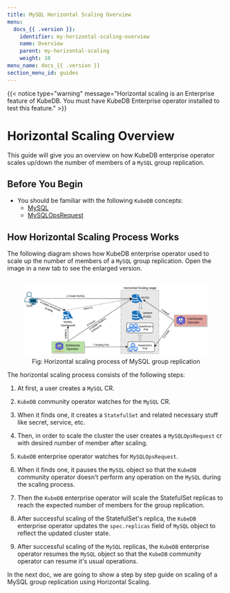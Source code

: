 ```yaml
---
title: MySQL Horizontal Scaling Overview
menu:
  docs_{{ .version }}:
    identifier: my-horizontal-scaling-overview
    name: Overview
    parent: my-horizontal-scaling
    weight: 10
menu_name: docs_{{ .version }}
section_menu_id: guides
---
```


{{< notice type="warning" message="Horizontal scaling is an Enterprise feature of KubeDB. You must have KubeDB Enterprise operator installed to test this feature." >}}

# Horizontal Scaling Overview

This guide will give you an overview on how KubeDB enterprise operator scales up/down the number of members of a `MySQL` group replication.

## Before You Begin

- You should be familiar with the following `KubeDB` concepts:
  - [MySQL](/docs/concepts/databases/mysql.md)
  - [MySQLOpsRequest](/docs/concepts/day-2-operations/mysqlopsrequest.md)

## How Horizontal Scaling Process Works

The following diagram shows how KubeDB enterprise operator used to scale up the number of members of a `MySQL` group replication. Open the image in a new tab to see the enlarged version.

<figure align="center">
  <img alt="Stash Backup Flow" src="/docs/images/day-2-operation/mysql/my-horizontal_scaling.png">
<figcaption align="center">Fig: Horizontal scaling process of MySQL group replication</figcaption>
</figure>

The horizontal scaling process consists of the following steps:

1. At first, a user creates a `MySQL` CR.

2. `KubeDB` community operator watches for the `MySQL` CR.

3. When it finds one, it creates a `StatefulSet` and related necessary stuff like secret, service, etc.

4. Then, in order to scale the  cluster the user creates a `MySQLOpsRequest` cr with desired number of member after scaling.

5. `KubeDB` enterprise operator watches for `MySQLOpsRequest`.

6. When it finds one, it pauses the `MySQL` object so that the `KubeDB` community operator doesn't perform any operation on the `MySQL` during the scaling process.  

7. Then the `KubeDB` enterprise operator will scale the StatefulSet replicas to reach the expected number of members for the group replication.

8. After successful scaling of the StatefulSet's replica, the `KubeDB` enterprise operator updates the `spec.replicas` field of `MySQL` object to reflect the updated cluster state.

9. After successful scaling of the `MySQL` replicas, the `KubeDB` enterprise operator resumes the `MySQL` object so that the `KubeDB` community operator can resume it's usual operations.

In the next doc, we are going to show a step by step guide on scaling of a MySQL group replication using Horizontal Scaling.